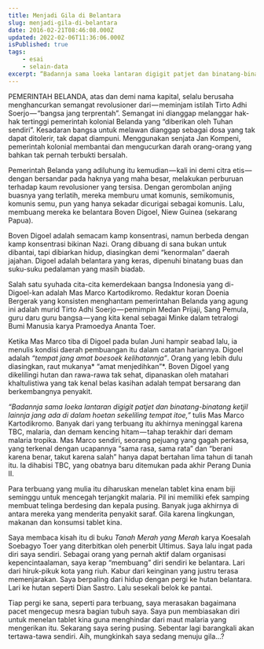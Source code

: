 ```yaml
---
title: Menjadi Gila di Belantara
slug: menjadi-gila-di-belantara
date: 2016-02-21T08:46:08.000Z
updated: 2022-02-06T11:36:06.000Z
isPublished: true
tags: 
    - esai
    - selain-data
excerpt: “Badannja sama loeka lantaran digigit patjet dan binatang-binatang ketjil lainnja jang ada di dalam hoetan sekeliling tempat itoe,” tulis Mas Marco Kartodikromo.
---
```


PEMERINTAH BELANDA, atas dan demi nama kapital, selalu berusaha menghancurkan semangat revolusioner dari — meminjam istilah Tirto Adhi Soerjo — “bangsa jang terprentah”. Semangat ini dianggap melanggar hak-hak tertinggi pemerintah kolonial Belanda yang “diberikan oleh Tuhan sendiri”. Kesadaran bangsa untuk melawan dianggap sebagai dosa yang tak dapat ditolerir, tak dapat diampuni. Menggunakan senjata Jan Kompeni, pemerintah kolonial membantai dan mengucurkan darah orang-orang yang bahkan tak pernah terbukti bersalah.

Pemerintah Belanda yang adiluhung itu kemudian — kali ini demi citra etis — dengan bersandar pada haknya yang maha besar, melakukan perburuan terhadap kaum revolusioner yang tersisa. Dengan gerombolan anjing buasnya yang terlatih, mereka memburu umat komunis, semikomunis, komunis semu, pun yang hanya sekadar dicurigai sebagai komunis. Lalu, membuang mereka ke belantara Boven Digoel, Niew Guinea (sekarang Papua).

Boven Digoel adalah semacam kamp konsentrasi, namun berbeda dengan kamp konsentrasi bikinan Nazi. Orang dibuang di sana bukan untuk dibantai, tapi dibiarkan hidup, diasingkan demi “kenormalan” daerah jajahan. Digoel adalah belantara yang keras, dipenuhi binatang buas dan suku-suku pedalaman yang masih biadab.

Salah satu syuhada cita-cita kemerdekaan bangsa Indonesia yang di-Digoel-kan adalah Mas Marco Kartodikromo. Redaktur koran Doenia Bergerak yang konsisten menghantam pemerintahan Belanda yang agung ini adalah murid Tirto Adhi Soerjo — pemimpin Medan Prijaji, Sang Pemula, guru daru guru bangsa — yang kita kenal sebagai Minke dalam tetralogi Bumi Manusia karya Pramoedya Ananta Toer.

Ketika Mas Marco tiba di Digoel pada bulan Juni hampir seabad lalu, ia menulis kondisi daerah pembuangan itu dalam catatan hariannya. Digoel adalah *“tempat jang amat boesoek kelihatannja”*. Orang yang lebih dulu diasingkan, raut mukanya* “amat menjedihkan”*. Boven Digoel yang dikelilingi hutan dan rawa-rawa tak sehat, dipanaskan oleh matahari khaltulistiwa yang tak kenal belas kasihan adalah tempat bersarang dan berkembangnya penyakit.

*“Badannja sama loeka lantaran digigit patjet dan binatang-binatang ketjil lainnja jang ada di dalam hoetan sekeliling tempat itoe,”* tulis Mas Marco Kartodikromo. Banyak dari yang terbuang itu akhirnya meninggal karena TBC, malaria, dan demam kencing hitam — tahap terakhir dari demam malaria tropika. Mas Marco sendiri, seorang pejuang yang gagah perkasa, yang terkenal dengan ucapannya “sama rasa, sama rata” dan “berani karena benar, takut karena salah” hanya dapat bertahan lima tahun di tanah itu. Ia dihabisi TBC, yang obatnya baru ditemukan pada akhir Perang Dunia II.

Para terbuang yang mulia itu diharuskan menelan tablet kina enam biji seminggu untuk mencegah terjangkit malaria. Pil ini memiliki efek samping membuat telinga berdesing dan kepala pusing. Banyak juga akhirnya di antara mereka yang menderita penyakit saraf. Gila karena lingkungan, makanan dan konsumsi tablet kina.

Saya membaca kisah itu di buku *Tanah Merah yang Merah* karya Koesalah Soebagyo Toer yang diterbitkan oleh penerbit Ultimus. Saya lalu ingat pada diri saya sendiri. Sebagai orang yang pernah aktif dalam organisasi kepencintaalaman, saya kerap “membuang” diri sendiri ke belantara. Lari dari hiruk-pikuk kota yang riuh. Kabur dari keinginan yang justru terasa memenjarakan. Saya berpaling dari hidup dengan pergi ke hutan belantara. Lari ke hutan seperti Dian Sastro. Lalu sesekali belok ke pantai.

Tiap pergi ke sana, seperti para terbuang, saya merasakan bagaimana pacet mengecup mesra bagian tubuh saya. Saya pun membiasakan diri untuk menelan tablet kina guna menghindar dari maut malaria yang mengerikan itu. Sekarang saya sering pusing. Sebentar lagi barangkali akan tertawa-tawa sendiri. Aih, mungkinkah saya sedang menuju gila…?
